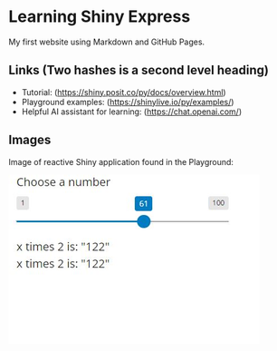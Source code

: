 # Learning Shiny Express

My first website using Markdown and GitHub Pages.

## Links (Two hashes is a second level heading)

- Tutorial: (https://shiny.posit.co/py/docs/overview.html)
- Playground examples: (https://shinylive.io/py/examples/)
- Helpful AI assistant for learning: (https://chat.openai.com/)

## Images

Image of reactive Shiny application found in the Playground:

![My Shiny Image](https://github.com/reedbc1/cintel-01-pages/blob/13eb13e650de20a453e333c8b68e40b15edb9d1e/shiny_reactive_example.JPG)


